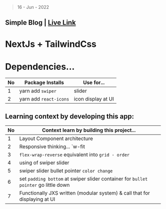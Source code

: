 > 16 - Jun - 2022

## Simple Blog | [Live Link][link]
[link]: www


# NextJs + TailwindCss


# Dependencies...
|No| Package Installs            | Use for...               |
|--|-----------------------------|--------------------------|
| 1| yarn add `swiper`           | slider                   |
| 2| yarn add `react-icons`      | icon display at UI       |



## Learning context by developing this app:
|No| Context learn by building this project...          | 
|--|----------------------------------------------------|
| 1| Layout Component architecture                      | 
| 2| Responsive thinking... `w-fit | sm:w-96`           | 
| 3| `flex-wrap-reverse` equivalent into `grid - order` | 
| 4| using of swiper slider                             | 
| 5| swiper slider bullet pointer `color change`        | 
| 6| set `padding bottom` at swiper slider container for `bullet pointer` go little down | 
| 7| Functionally JXS written (modular system) & call that for displaying at UI          |